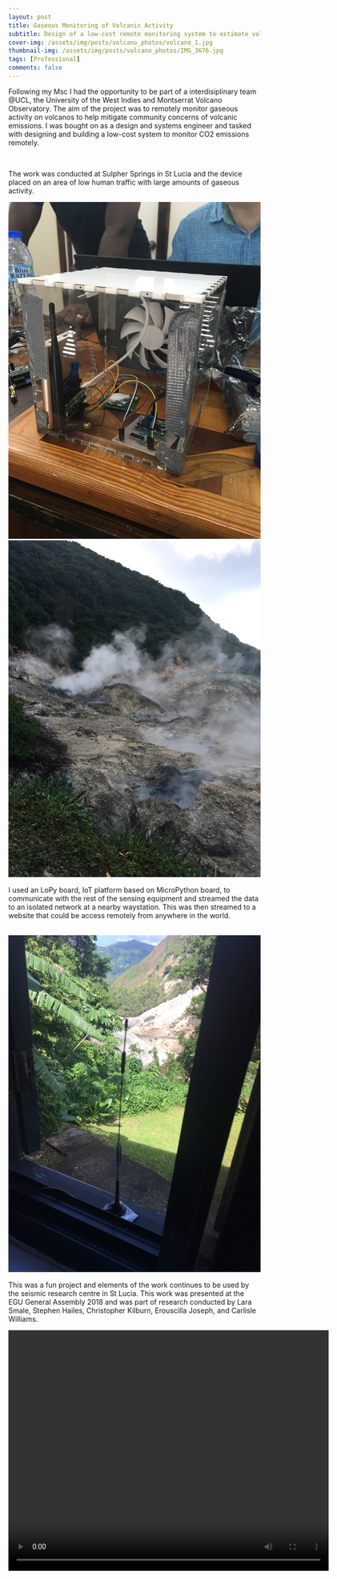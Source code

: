 ```yaml
---
layout: post
title: Gaseous Monitoring of Volcanic Activity
subtitle: Design of a low-cost remote monitoring system to estimate volcanic activity
cover-img: /assets/img/posts/volcano_photos/volcano_1.jpg
thumbnail-img: /assets/img/posts/volcano_photos/IMG_3676.jpg
tags: [Professional]
comments: false
---
```



Following my Msc I had the opportunity to be part of a interdisiplinary team @UCL, the University of the West Indies and Montserrat Volcano Observatory. The aim of the project was to remotely monitor gaseous activity on volcanos to help mitigate community concerns of volcanic emissions. I was bought on as a design and systems engineer and tasked with designing and building a low-cost system to monitor CO2 emissions remotely.  

<img src="/assets/img/posts/volcano_photos/IMG_3688.jpg" alt="">

The work was conducted at Sulpher Springs in St Lucia and the device placed on an area of low human traffic with large amounts of gaseous activity.

<img src="/assets/img/posts/volcano_photos/IMG_3802.jpg" alt="">
<img src="/assets/img/posts/volcano_photos/IMG_3691.jpg" alt="">

I used an LoPy board, IoT platform based on MicroPython board, to communicate with the rest of the sensing equipment and streamed the data to an isolated network at a nearby waystation. This was then streamed to a website that could be access remotely from anywhere in the world. 

<img src="/assets/img/posts/volcano_photos/IMG_3860.jpg" alt="">
<img src="/assets/img/posts/volcano_photos/IMG_3803.jpg" alt="">

This was a fun project and elements of the work continues to be used by the seismic research centre in St Lucia. This work was presented at the EGU General Assembly 2018 and was part of research conducted by Lara Smale, Stephen Hailes, Christopher Kilburn, Erouscilla Joseph, and Carlisle Williams.


<video width="640" height="480" controls>
  <source type="video/mp4" src="/assets/img/posts/volcano_photos/volcano.mp4">
</video>



